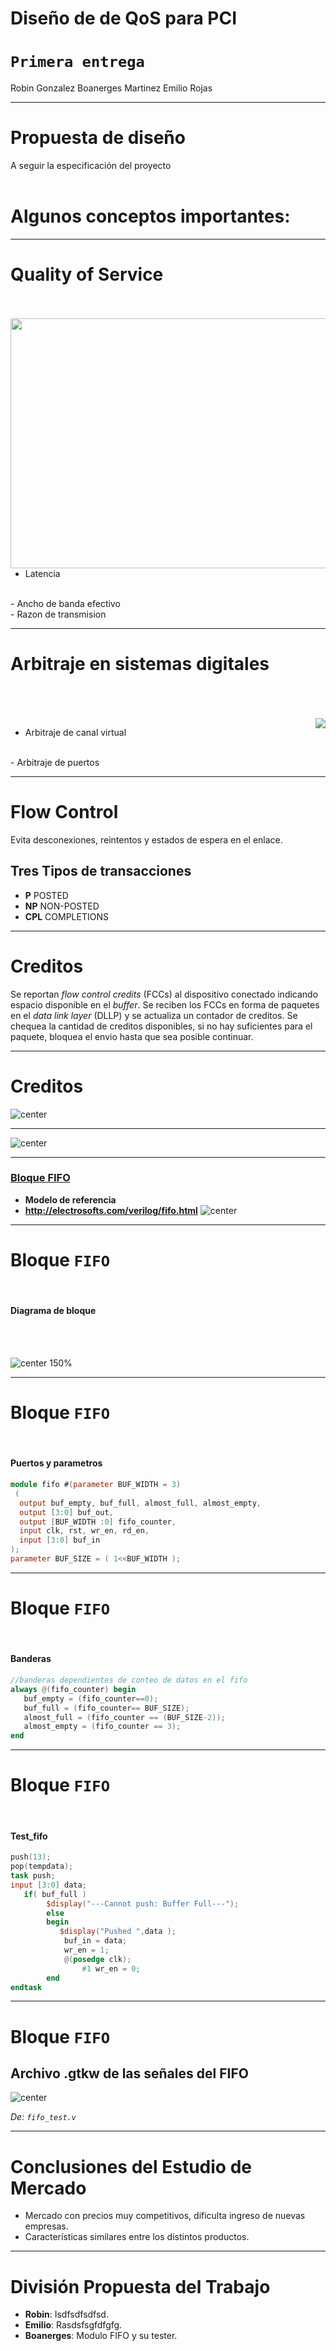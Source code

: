 <!-- $theme: default -->

# Diseño de de QoS para PCI

`Primera entrega`
===

Robin Gonzalez
Boanerges Martinez
Emilio Rojas

---

Propuesta de diseño
===

A seguir la especificación del proyecto
<br >
<br >



Algunos conceptos importantes:
===

---

Quality of Service
===
<br >
<br >

<img style="float: right;" src="https://www.howtogeek.com/wp-content/uploads/2016/03/img_56eed7b28119c.png"  height="400" width="520">

- Latencia
 <br >
- Ancho de banda efectivo
 <br >
- Razon de transmision

---

Arbitraje en sistemas digitales
===
<br >
<br >
<br >

<img style="float: right;" src="http://www.snapptraffic.com/wp-content/uploads/2013/07/Round_Robin_Distribution_Graphic1.jpg">

- Arbitraje de canal virtual
 <br >
- Arbitraje de puertos

---

# Flow Control
Evita desconexiones, reintentos y estados de espera en el enlace.

## Tres Tipos de transacciones
 - **P** POSTED
 - **NP** NON-POSTED
 - **CPL** COMPLETIONS

---

# Creditos

Se reportan _flow control credits_ (FCCs) al dispositivo conectado indicando espacio disponible en el _buffer_.
Se reciben los FCCs en forma de paquetes en el _data link layer_ (DLLP) y se actualiza un contador de creditos.
Se chequea la cantidad de creditos disponibles, si no hay suficientes para el paquete, bloquea el envio hasta que sea posible continuar.

---
# Creditos

![center](presentacion-1/creditos.png)

---

![center](presentacion-1/Proyecto2.svg)

---

### [Bloque FIFO](http://electrosofts.com/verilog/fifo.html)

- __Modelo de referencia__ 
- __http://electrosofts.com/verilog/fifo.html__
![center](presentacion-1/fifo_block.jpg)

---

# Bloque ```FIFO```
<br >

#### Diagrama de bloque   
<br >
<br >


![center 150%](presentacion-1/fifodia.png)
<br >

---

# Bloque ```FIFO```
<br >

#### Puertos y parametros
```verilog
module fifo #(parameter BUF_WIDTH = 3)
 (
  output buf_empty, buf_full, almost_full, almost_empty, 
  output [3:0] buf_out,
  output [BUF_WIDTH :0] fifo_counter, 
  input clk, rst, wr_en, rd_en, 
  input [3:0] buf_in
);
parameter BUF_SIZE = ( 1<<BUF_WIDTH );
```
  
---

# Bloque ```FIFO```
<br >

#### Banderas
```verilog
//banderas dependientes de conteo de datos en el fifo
always @(fifo_counter) begin
   buf_empty = (fifo_counter==0);
   buf_full = (fifo_counter== BUF_SIZE);
   almost_full = (fifo_counter == (BUF_SIZE-2));
   almost_empty = (fifo_counter == 3);
end
```

---  

# Bloque ```FIFO```
<br >

#### Test_fifo

```verilog
push(13);
pop(tempdata);
task push;
input [3:0] data;
   if( buf_full )
        $display("---Cannot push: Buffer Full---");
        else
        begin
           $display("Pushed ",data );
			buf_in = data;
			wr_en = 1;
            @(posedge clk);
                #1 wr_en = 0;
        end
endtask
```

--- 


# Bloque ```FIFO```

## Archivo .gtkw de las señales del FIFO


![center](presentacion-1/fifo.png)

_De: ```fifo_test.v```_


---  

# Conclusiones del Estudio de Mercado

  - Mercado con precios muy competitivos, dificulta ingreso de nuevas empresas.
  - Características similares entre los distintos productos.


---

# División Propuesta del Trabajo

 
 - __Robin__: Isdfsdfsdfsd.
 - __Emilio__: Rasdsfsgfdfgfg.
 - __Boanerges__: Modulo FIFO y su tester.








